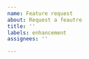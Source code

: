 ```yaml
---
name: Feature request
about: Request a feautre
title: ''
labels: enhancement
assignees: ''

---
```



